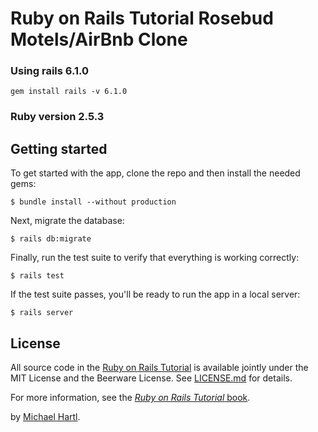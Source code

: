 # Ruby on Rails Tutorial Rosebud Motels/AirBnb Clone

### Using rails 6.1.0
```
gem install rails -v 6.1.0
```

### Ruby version 2.5.3

## Getting started

To get started with the app, clone the repo and then install the needed gems:

```
$ bundle install --without production
```

Next, migrate the database:

```
$ rails db:migrate
```

Finally, run the test suite to verify that everything is working correctly:

```
$ rails test
```

If the test suite passes, you'll be ready to run the app in a local server:

```
$ rails server
```


## License

All source code in the [Ruby on Rails Tutorial](https://www.railstutorial.org/)
is available jointly under the MIT License and the Beerware License. See
[LICENSE.md](LICENSE.md) for details.

For more information, see the
[*Ruby on Rails Tutorial* book](https://www.railstutorial.org/book).

by [Michael Hartl](https://www.michaelhartl.com/).
